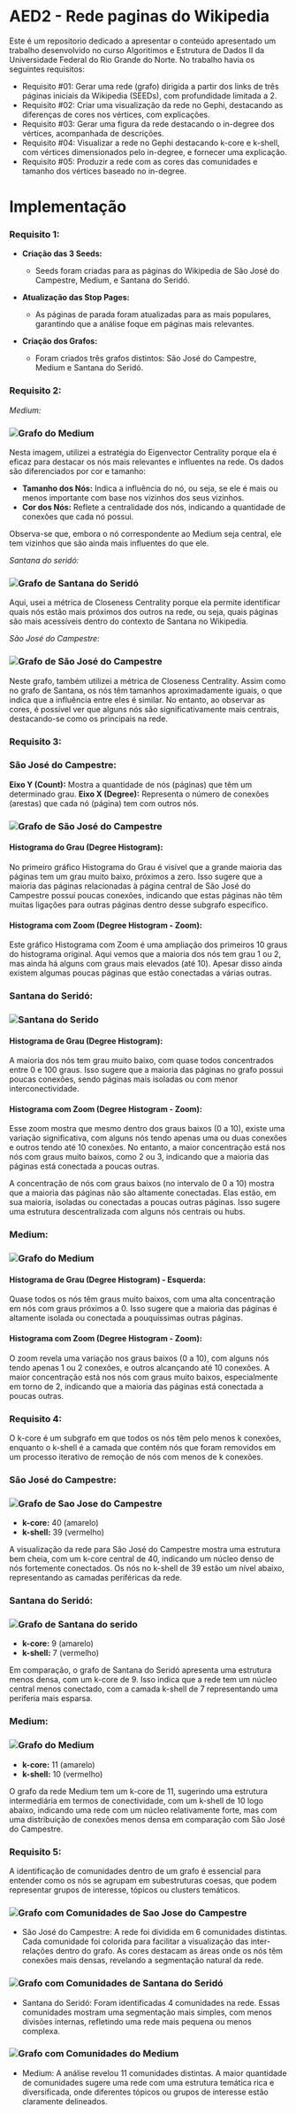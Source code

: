 # AED2 - Rede paginas do Wikipedia
Este é um repositorio dedicado a apresentar o conteúdo apresentado um trabalho desenvolvido no curso Algoritimos e Estrutura de Dados II da Universidade Federal do Rio Grande do Norte.
No trabalho havia os seguintes requisitos:
- Requisito #01: Gerar uma rede (grafo) dirigida a partir dos links de três páginas iniciais da Wikipedia (SEEDs), com profundidade limitada a 2.
- Requisito #02: Criar uma visualização da rede no Gephi, destacando as diferenças de cores nos vértices, com explicações.
- Requisito #03: Gerar uma figura da rede destacando o in-degree dos vértices, acompanhada de descrições.
- Requisito #04: Visualizar a rede no Gephi destacando k-core e k-shell, com vértices dimensionados pelo in-degree, e fornecer uma explicação.
- Requisito #05: Produzir a rede com as cores das comunidades e tamanho dos vértices baseado no in-degree.

# Implementação
### Requisito 1:

- **Criação das 3 Seeds:**
  - Seeds foram criadas para as páginas do Wikipedia de São José do Campestre, Medium, e Santana do Seridó.
  
- **Atualização das Stop Pages:**
  - As páginas de parada foram atualizadas para as mais populares, garantindo que a análise foque em páginas mais relevantes.
  
- **Criação dos Grafos:**
  - Foram criados três grafos distintos: São José do Campestre, Medium e Santana do Seridó.

### Requisito 2:

*Medium:*
### ![Grafo do Medium](/imagens/Medium_Eigenvector.png)
Nesta imagem, utilizei a estratégia do Eigenvector Centrality porque ela é eficaz para destacar os nós mais relevantes e influentes na rede. Os dados são diferenciados por cor e tamanho:

- **Tamanho dos Nós:** Indica a influência do nó, ou seja, se ele é mais ou menos importante com base nos vizinhos dos seus vizinhos.
- **Cor dos Nós:** Reflete a centralidade dos nós, indicando a quantidade de conexões que cada nó possui.

Observa-se que, embora o nó correspondente ao Medium seja central, ele tem vizinhos que são ainda mais influentes do que ele.

*Santana do seridó:*
### ![Grafo de Santana do Seridó](/imagens/santana_closeness_centraliy.png)
Aqui, usei a métrica de Closeness Centrality porque ela permite identificar quais nós estão mais próximos dos outros na rede, ou seja, quais páginas são mais acessíveis dentro do contexto de Santana no Wikipedia.


*São José do Campestre:*

### ![Grafo de São José do Campestre](./imagens/sao_jose_campestre_cloness%20centraliy.png)
Neste grafo, também utilizei a métrica de Closeness Centrality. Assim como no grafo de Santana, os nós têm tamanhos aproximadamente iguais, o que indica que a influência entre eles é similar. No entanto, ao observar as cores, é possível ver que alguns nós são significativamente mais centrais, destacando-se como os principais na rede.

### Requisito 3:

 
### São José do Campestre:
 **Eixo Y (Count):** Mostra a quantidade de nós (páginas) que têm um determinado grau.
**Eixo X (Degree):** Representa o número de conexões (arestas) que cada nó (página) tem com outros nós.
### ![Grafo de São José do Campestre](/imagens/sjc_histograma.png)
#### Histograma do Grau (Degree Histogram):

No primeiro gráfico Histograma do Grau é visível que a grande maioria das páginas tem um grau muito baixo, próximos a zero. Isso sugere que a maioria das páginas relacionadas à página central de São José do Campestre possui poucas conexões, indicando que estas páginas não têm muitas ligações para outras páginas dentro desse subgrafo específico.

#### Histograma com Zoom (Degree Histogram - Zoom):

Este gráfico Histograma com Zoom é uma ampliação dos primeiros 10 graus do histograma original. Aqui vemos que a maioria dos nós tem grau 1 ou 2, mas ainda há alguns com graus mais elevados (até 10). Apesar disso ainda existem algumas poucas páginas que estão conectadas a várias outras.

### Santana do Seridó:
### ![Santana do Serido](/imagens/santana_histograma.png)
#### Histograma de Grau (Degree Histogram):

A maioria dos nós tem grau muito baixo, com quase todos concentrados entre 0 e 100 graus. Isso sugere que a maioria das páginas no grafo possui poucas conexões, sendo páginas mais isoladas ou com menor interconectividade.

#### Histograma com Zoom (Degree Histogram - Zoom):

Esse zoom mostra que mesmo dentro dos graus baixos (0 a 10), existe uma variação significativa, com alguns nós tendo apenas uma ou duas conexões e outros tendo até 10 conexões. No entanto, a maior concentração está nos nós com graus muito baixos, como 2 ou 3, indicando que a maioria das páginas está conectada a poucas outras.

A concentração de nós com graus baixos (no intervalo de 0 a 10) mostra que a maioria das páginas não são altamente conectadas. Elas estão, em sua maioria, isoladas ou conectadas a poucas outras páginas. Isso sugere uma estrutura descentralizada com alguns nós centrais ou hubs.

### Medium:
### ![Grafo do Medium](/imagens/medium_histograma.png)
#### Histograma de Grau (Degree Histogram) - Esquerda:

Quase todos os nós têm graus muito baixos, com uma alta concentração em nós com graus próximos a 0. Isso sugere que a maioria das páginas é altamente isolada ou conectada a pouquíssimas outras páginas.

#### Histograma com Zoom (Degree Histogram - Zoom):

O zoom revela uma variação nos graus baixos (0 a 10), com alguns nós tendo apenas 1 ou 2 conexões, e outros alcançando até 10 conexões. A maior concentração está nos nós com graus muito baixos, especialmente em torno de 2, indicando que a maioria das páginas está conectada a poucas outras.

### Requisito 4:

O k-core é um subgrafo em que todos os nós têm pelo menos k conexões, enquanto o k-shell é a camada que contém nós que foram removidos em um processo iterativo de remoção de nós com menos de k conexões.

### São José do Campestre:
### ![Grafo de Sao Jose do Campestre](/imagens/SJC.svg)
- **k-core:** 40 (amarelo)
- **k-shell:** 39 (vermelho)

A visualização da rede para São José do Campestre mostra uma estrutura bem cheia, com um k-core central de 40, indicando um núcleo denso de nós fortemente conectados. Os nós no k-shell de 39 estão um nível abaixo, representando as camadas periféricas da rede.

### Santana do Seridó:
### ![Grafo de Santana do serido](/imagens/santana.svg)
- **k-core:** 9 (amarelo)
- **k-shell:** 7 (vermelho)

Em comparação, o grafo de Santana do Seridó apresenta uma estrutura menos densa, com um k-core de 9. Isso indica que a rede tem um núcleo central menos conectado, com a camada k-shell de 7 representando uma periferia mais esparsa.

### Medium:
### ![Grafo do Medium](/imagens/medium.svg)

- **k-core:** 11 (amarelo)
- **k-shell:** 10 (vermelho)

O grafo da rede Medium tem um k-core de 11, sugerindo uma estrutura intermediária em termos de conectividade, com um k-shell de 10 logo abaixo, indicando uma rede com um núcleo relativamente forte, mas com uma distribuição de conexões menos densa em comparação com São José do Campestre.

### Requisito 5:

A identificação de comunidades dentro de um grafo é essencial para entender como os nós se agrupam em subestruturas coesas, que podem representar grupos de interesse, tópicos ou clusters temáticos.

### ![Grafo com Comunidades de Sao Jose do Campestre](./imagens/sjc_comunidades.svg)

- São José do Campestre: A rede foi dividida em 6 comunidades distintas. Cada comunidade foi colorida para facilitar a visualização das inter-relações dentro do grafo. As cores destacam as áreas onde os nós têm conexões mais densas, revelando a segmentação natural da rede.

### ![Grafo com Comunidades de Santana do Seridó](./imagens/santana_comunidades.svg)

- Santana do Seridó: Foram identificadas 4 comunidades na rede. Essas comunidades mostram uma segmentação mais simples, com menos divisões internas, refletindo uma rede mais pequena ou menos complexa.

### ![Grafo com Comunidades do Medium](./imagens/medium_comunidades.svg)

- Medium: A análise revelou 11 comunidades distintas. A maior quantidade de comunidades sugere uma rede com uma estrutura temática rica e diversificada, onde diferentes tópicos ou grupos de interesse estão claramente delineados.
